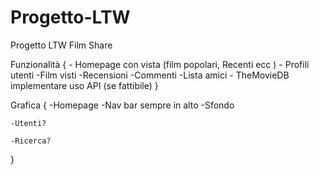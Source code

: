 # Progetto-LTW
Progetto LTW Film Share

Funzionalità
{
    - Homepage con vista (film popolari, Recenti ecc )
    - Profili utenti
        -Film visti
        -Recensioni
        -Commenti
        -Lista amici
    - TheMovieDB implementare uso API (se fattibile)
}

Grafica
{
    -Homepage
        -Nav bar sempre in alto
        -Sfondo
    
    -Utenti?

    -Ricerca?
}